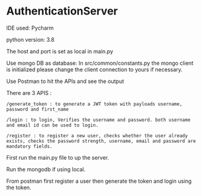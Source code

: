 # AuthenticationServer
IDE used: Pycharm

python version: 3.8

The host and port is set as local in main.py

Use mongo DB as database: In src/common/constants.py the mongo client is initialized please change the client connection to yours if necessary.

Use Postman to hit the APIs and see the output

There are 3 APIS :

    /generate_token : to generate a JWT token with payloads username, password and first_name
   
    /login : to login, Verifies the username and password. both username and email id can be used to login.
    
    /register : to register a new user, checks whether the user already exists, checks the password strength, username, email and password are mandatory fields.

First run the main.py file to up the server.

Run the mongodb if using local.

From postman first register a user then generate the token and login using the token.



